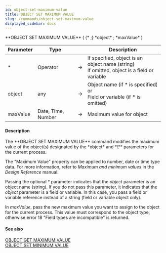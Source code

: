 ```yaml
---
id: object-set-maximum-value
title: OBJECT SET MAXIMUM VALUE
slug: /commands/object-set-maximum-value
displayed_sidebar: docs
---
```


<!--REF #_command_.OBJECT SET MAXIMUM VALUE.Syntax-->**OBJECT SET MAXIMUM VALUE** ( {* ;} *object* ; *maxValue* )<!-- END REF-->
<!--REF #_command_.OBJECT SET MAXIMUM VALUE.Params-->
| Parameter | Type |  | Description |
| --- | --- | --- | --- |
| * | Operator | &rarr; | If specified, object is an object name (string)<br/>If omitted, object is a field or variable |
| object | any | &rarr; | Object name (if * is specified) or <br/>Field or variable (if * is omitted) |
| maxValue | Date, Time, Number | &rarr; | Maximum value for object |

<!-- END REF-->

#### Description 

<!--REF #_command_.OBJECT SET MAXIMUM VALUE.Summary-->The **OBJECT SET MAXIMUM VALUE** command modifies the maximum value of the object(s) designated by the *object* and *\** parameters for the current process.<!-- END REF--> 

The "Maximum Value" property can be applied to number, date or time type data. For more information, refer to *Maximum and minimum values* in the *Design Reference* manual.

Passing the optional *\** parameter indicates that the *object* parameter is an object name (string). If you do not pass this parameter, it indicates that the *object* parameter is a field or variable. In this case, you pass a field or variable reference instead of a string (field or variable object only).

In *maxValue*, pass the new maximum value you want to assign to the object for the current process. This value must correspond to the object type, otherwise error 18 "Field types are incompatible" is returned.

#### See also 

[OBJECT GET MAXIMUM VALUE](object-get-maximum-value.md)  
[OBJECT SET MINIMUM VALUE](object-set-minimum-value.md)  
